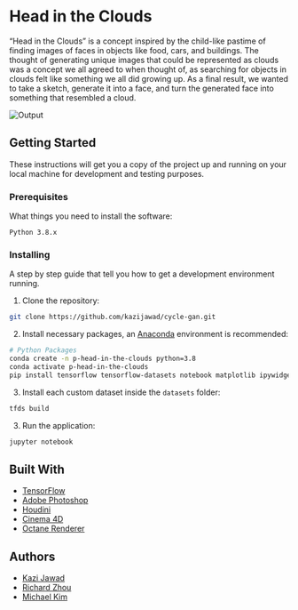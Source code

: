 # Head in the Clouds

“Head in the Clouds” is a concept inspired by the child-like pastime of finding images of faces in objects like food, cars, and buildings. The thought of generating unique images that could be represented as clouds was a concept we all agreed to when thought of, as searching for objects in clouds felt like something we all did growing up. As a final result, we wanted to take a sketch, generate it into a face, and turn the generated face into something that resembled a cloud.

![Output](https://github.com/kazijawad/head-in-the-clouds/preview.png)

## Getting Started

These instructions will get you a copy of the project up and running on your local machine for development and testing purposes.

### Prerequisites

What things you need to install the software:

```
Python 3.8.x
```

### Installing

A step by step guide that tell you how to get a development environment running.

1. Clone the repository:

```bash
git clone https://github.com/kazijawad/cycle-gan.git
```

2. Install necessary packages, an [Anaconda](https://www.anaconda.com) environment is recommended:

```bash
# Python Packages
conda create -n p-head-in-the-clouds python=3.8
conda activate p-head-in-the-clouds
pip install tensorflow tensorflow-datasets notebook matplotlib ipywidgets
```

3. Install each custom dataset inside the `datasets` folder:

```bash
tfds build
```

3. Run the application:

```bash
jupyter notebook
```

## Built With

- [TensorFlow](https://tensorflow.org)
- [Adobe Photoshop](https://www.adobe.com/products/photoshop.html)
- [Houdini](https://www.sidefx.com/products/houdini)
- [Cinema 4D](https://www.maxon.net/en/cinema-4d)
- [Octane Renderer](https://home.otoy.com/render/octane-render)

## Authors

- [Kazi Jawad](https://kazijawad.com)
- [Richard Zhou](https://www.richardczhou.com)
- [Michael Kim](https://maikool.com)
